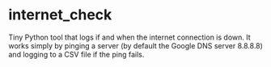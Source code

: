 # internet_check

Tiny Python tool that logs if and when the internet connection is down. It works simply
by pinging a server (by default the Google DNS server 8.8.8.8) and logging to a CSV file
if the ping fails.
